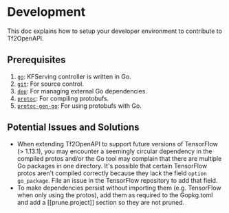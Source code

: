 # Development
This doc explains how to setup your developer environment to contribute to
Tf2OpenAPI.

## Prerequisites
1. [`go`](https://golang.org/doc/install): KFServing controller is written in Go.
1. [`git`](https://help.github.com/articles/set-up-git/): For source control.
1. [`dep`](https://github.com/golang/dep): For managing external Go
   dependencies.
1. [`protoc`](http://google.github.io/proto-lens/installing-protoc.html): For
   compiling protobufs.
1. [`protoc-gen-go`](https://github.com/golang/protobuf): For using protobufs
   with Go.

## Potential Issues and Solutions
* When extending Tf2OpenAPI to support future versions of TensorFlow (> 1.13.1),
you may encounter a seemingly circular dependency in the compiled protos and/or the Go tool may complain that there are multiple Go packages in one directory. It's possible that certain TensorFlow protos aren't compiled correctly because they lack the field `option go_package`. File an issue in the TensorFlow repository to add that field.
* To make dependencies persist without importing them (e.g. TensorFlow when only using the protos), add them as required to the Gopkg.toml and add a [[prune.project]] section so they are not pruned.
